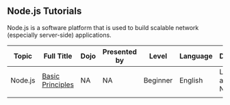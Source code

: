 ## Node.js Tutorials

Node.js is a software platform that is used to build scalable network
(especially server-side)
applications.

| Topic   | Full Title                                                 | Dojo | Presented by | Level    | Language | Description           | Type         | Category |
| ------- | ---------------------------------------------------------- | ---- | ------------ | -------- | -------- | --------------------- | ------------ | -------- |
| Node.js | [Basic Principles](Node.js.md) | NA   | NA           | Beginner | English  | Learn about Node.js\! | Dojo Created | Tutorial |
|         |                                                            |      |              |          |          |                       |              |          |
